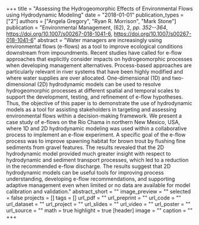 +++
title = "Assessing the Hydrogeomorphic Effects of Environmental Flows using Hydrodynamic Modeling"
date = "2018-01-01"
publication_types = ["2"]
authors = ["Angela Gregory", "Ryan R. Morrison", "Mark Stone"]
publication = "Environmental Management, (62), 2, _pp. 352--364_, https://doi.org/10.1007/s00267-018-1041-6, https://doi.org/10.1007/s00267-018-1041-6"
abstract = "Water managers are increasingly using environmental flows (e-flows) as a tool to improve ecological conditions downstream from impoundments. Recent studies have called for e-flow approaches that explicitly consider impacts on hydrogeomorphic processes when developing management alternatives. Process-based approaches are particularly relevant in river systems that have been highly modified and where water supplies are over allocated. One-dimensional (1D) and two-dimensional (2D) hydrodynamic models can be used to resolve hydrogeomorphic processes at different spatial and temporal scales to support the development, testing, and refinement of e-flow hypotheses. Thus, the objective of this paper is to demonstrate the use of hydrodynamic models as a tool for assisting stakeholders in targeting and assessing environmental flows within a decision-making framework. We present a case study of e-flows on the Rio Chama in northern New Mexico, USA, where 1D and 2D hydrodynamic modeling was used within a collaborative process to implement an e-flow experiment. A specific goal of the e-flow process was to improve spawning habitat for brown trout by flushing fine sediments from gravel features. The results revealed that the 2D hydrodynamic model provided much greater insight with respect to hydrodynamic and sediment transport processes, which led to a reduction in the recommended e-flow discharge. The results suggest that 2D hydrodynamic models can be useful tools for improving process understanding, developing e-flow recommendations, and supporting adaptive management even when limited or no data are available for model calibration and validation."
abstract_short = ""
image_preview = ""
selected = false
projects = []
tags = []
url_pdf = ""
url_preprint = ""
url_code = ""
url_dataset = ""
url_project = ""
url_slides = ""
url_video = ""
url_poster = ""
url_source = ""
math = true
highlight = true
[header]
image = ""
caption = ""
+++
